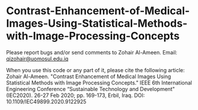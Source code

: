 # Contrast-Enhancement-of-Medical-Images-Using-Statistical-Methods-with-Image-Processing-Concepts

Please report bugs and/or send comments to Zohair Al-Ameen.
Email: qizohair@uomosul.edu.iq

When you use this code or any part of it, please cite the following article:  
Zohair Al-Ameen. "Contrast Enhancement of Medical Images Using Statistical Methods with Image Processing Concepts." IEEE 6th International Engineering Conference “Sustainable Technology and Development" (IEC2020). 26-27 Feb 2020; pp. 169-173, Erbil, Iraq. DOI: 10.1109/IEC49899.2020.9122925
